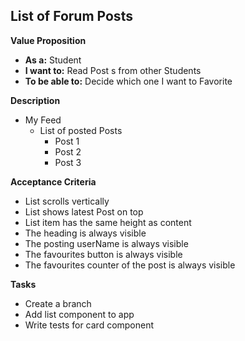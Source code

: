 ## List of Forum Posts

**Value Proposition**

- **As a:** Student
- **I want to:** Read Post s from other Students
- **To be able to:** Decide which one I want to Favorite

**Description**

- My Feed
  - List of posted Posts
    - Post 1
    - Post 2
    - Post 3

**Acceptance Criteria**

- List scrolls vertically
- List shows latest Post on top
- List item has the same height as content
- The heading is always visible
- The posting userName is always visible
- The favourites button is always visible
- The favourites counter of the post is always visible

**Tasks**

- Create a branch
- Add list component to app
- Write tests for card component
